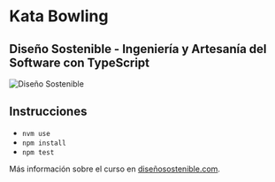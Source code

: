 # Kata Bowling
## Diseño Sostenible - Ingeniería y Artesanía del Software con TypeScript
![Diseño Sostenible](https://github.com/softwarecrafters-io/ts-eslint-prettier-jest/blob/master/coverds.png)

## Instrucciones
* `nvm use`
* `npm install`
* `npm test`

Más información sobre el curso en [diseñosostenible.com](https://diseñosostenible.com).
